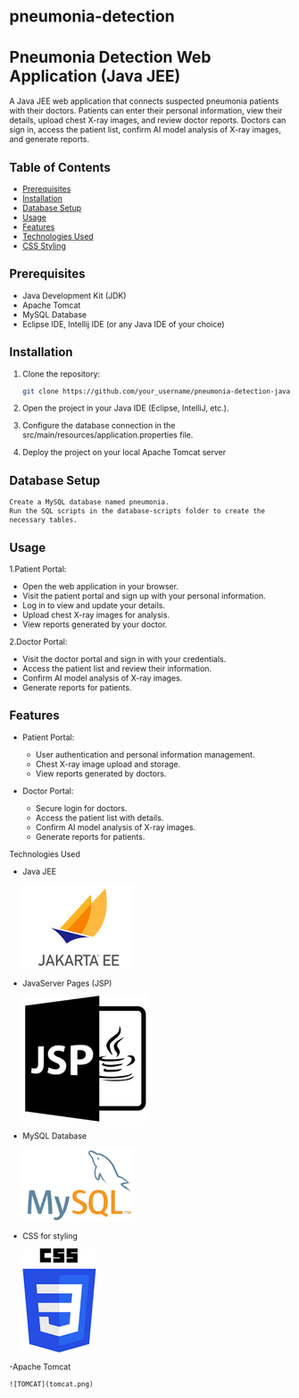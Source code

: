 # pneumonia-detection
# Pneumonia Detection Web Application (Java JEE)

A Java JEE web application that connects suspected pneumonia patients with their doctors. Patients can enter their personal information, view their details, upload chest X-ray images, and review doctor reports. Doctors can sign in, access the patient list, confirm AI model analysis of X-ray images, and generate reports.

## Table of Contents

- [Prerequisites](#prerequisites)
- [Installation](#installation)
- [Database Setup](#database-setup)
- [Usage](#usage)
- [Features](#features)
- [Technologies Used](#technologies-used)
- [CSS Styling](#css-styling)

## Prerequisites

- Java Development Kit (JDK)
- Apache Tomcat
- MySQL Database
- Eclipse IDE, Intellij IDE (or any Java IDE of your choice)

## Installation

1. Clone the repository:

   ```bash
   git clone https://github.com/your_username/pneumonia-detection-java.git
   ```
2. Open the project in your Java IDE (Eclipse, IntelliJ, etc.).

3. Configure the database connection in the src/main/resources/application.properties file.

4. Deploy the project on your local Apache Tomcat server


## Database Setup

    Create a MySQL database named pneumonia.
    Run the SQL scripts in the database-scripts folder to create the necessary tables.

## Usage

1.Patient Portal:
- Open the web application in your browser.
- Visit the patient portal and sign up with your personal information.
- Log in to view and update your details.
- Upload chest X-ray images for analysis.
- View reports generated by your doctor.

2.Doctor Portal:
- Visit the doctor portal and sign in with your credentials.
- Access the patient list and review their information.
- Confirm AI model analysis of X-ray images.
- Generate reports for patients.

## Features

- Patient Portal:
  - User authentication and personal information management.
  - Chest X-ray image upload and storage.
  - View reports generated by doctors.

- Doctor Portal:
    - Secure login for doctors.
    - Access the patient list with details.
    - Confirm AI model analysis of X-ray images.
    - Generate reports for patients.

Technologies Used

  - Java JEE

    ![JEE](jee.png)


    
  - JavaServer Pages (JSP)





    ![JSP](jsp.png)



    
  - MySQL Database




    ![MYSQL](mysql.png)



    
  - CSS for styling





    ![CSS](css.png)


    
  -Apache Tomcat



  
    ![TOMCAT](tomcat.png)







